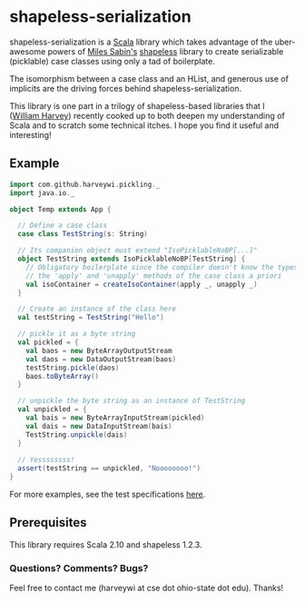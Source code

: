 shapeless-serialization
=======================

shapeless-serialization is a [Scala](http://www.scala-lang.org) library which
takes advantage of the uber-awesome powers of [Miles Sabin's](https://github.com/milessabin)
[shapeless](https://github.com/milessabin/shapeless) library to create 
serializable (picklable) case classes using only a tad of boilerplate.

The isomorphism between a case class and an HList, and generous use of implicits
are the driving forces behind shapeless-serialization.

This library is one part in a trilogy of shapeless-based libraries that I
([William Harvey](http://www.cse.ohio-state.edu/~harveywi)) recently cooked up
to both deepen my understanding of Scala and to scratch some technical itches.
I hope you find it useful and interesting!

Example
--------------------------------

```scala
import com.github.harveywi.pickling._
import java.io._

object Temp extends App {

  // Define a case class
  case class TestString(s: String)

  // Its companion object must extend "IsoPicklableNoBP[...]"
  object TestString extends IsoPicklableNoBP[TestString] {
    // Obligatory boilerplate since the compiler doesn't know the types of
    // the 'apply' and 'unapply' methods of the case class a priori
    val isoContainer = createIsoContainer(apply _, unapply _)
  }

  // Create an instance of the class here
  val testString = TestString("Hello")

  // pickle it as a byte string
  val pickled = {
    val baos = new ByteArrayOutputStream
    val daos = new DataOutputStream(baos)
    testString.pickle(daos)
    baos.toByteArray()
  }

  // unpickle the byte string as an instance of TestString
  val unpickled = {
    val bais = new ByteArrayInputStream(pickled)
    val dais = new DataInputStream(bais)
    TestString.unpickle(dais)
  }
  
  // Yessssssss!
  assert(testString == unpickled, "Noooooooo!")
}
```

For more examples, see the test specifications [here](https://github.com/harveywi/shapeless-serialization/tree/master/src/test/com/github/harveywi/pickling).

Prerequisites
--------------------------------
This library requires Scala 2.10 and shapeless 1.2.3.

### Questions?  Comments?  Bugs?
Feel free to contact me (harveywi at cse dot ohio-state dot edu).  Thanks!

